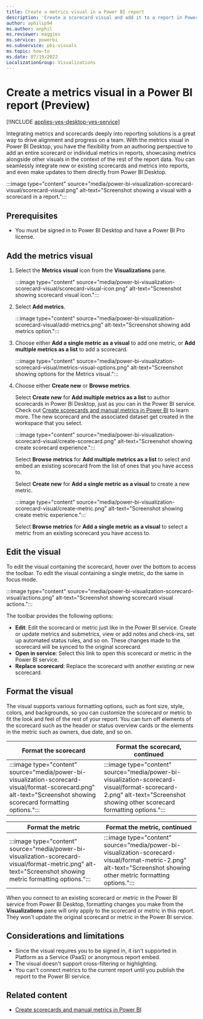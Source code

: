 ```yaml
---
title: Create a metrics visual in a Power BI report
description: 'Create a scorecard visual and add it to a report in Power BI'
author: aphilip94
ms.author: anphil
ms.reviewer: maggies
ms.service: powerbi
ms.subservice: pbi-visuals
ms.topic: how-to
ms.date: 07/19/2022
LocalizationGroup: Visualizations
---
```

# Create a metrics visual in a Power BI report (Preview)

[!INCLUDE [applies-yes-desktop-yes-service](../includes/applies-yes-desktop-yes-service.md)]

Integrating metrics and scorecards deeply into reporting solutions is a great way to drive alignment and progress on a team. With the metrics visual in Power BI Desktop, you have the flexibility from an authoring perspective to add an entire scorecard or  individual metrics in reports, showcasing metrics alongside other visuals in the context of the rest of the report data. You can seamlessly integrate new or existing scorecards and metrics into reports, and even make updates to them directly from Power BI Desktop.

:::image type="content" source="media/power-bi-visualization-scorecard-visual/scorecard-visual.png" alt-text="Screenshot showing a visual with a scorecard in a report.":::

## Prerequisites

- You must be signed in to Power BI Desktop and have a Power BI Pro license.

## Add the metrics visual

1. Select the **Metrics visual** icon from the **Visualizations** pane.

    :::image type="content" source="media/power-bi-visualization-scorecard-visual/scorecard-visual-icon.png" alt-text="Screenshot showing scorecard visual icon.":::

1. Select **Add metrics**. 
    
    :::image type="content" source="media/power-bi-visualization-scorecard-visual/add-metrics.png" alt-text="Screenshot showing add metrics option.":::
    
1. Choose either **Add a single metric as a visual** to add one metric, or **Add multiple metrics as a list** to add a scorecard.

    :::image type="content" source="media/power-bi-visualization-scorecard-visual/metrics-visual-options.png" alt-text="Screenshot showing options for the Metrics visual.":::
    
1. Choose either **Create new** or **Browse metrics**. 

   Select **Create new** for **Add multiple metrics as a list** to author scorecards in Power BI Desktop, just as you can in the Power BI service. Check out [Create scorecards and manual metrics in Power BI](../create-reports/service-goals-create.md) to learn more. The new scorecard and the associated dataset get created in the workspace that you select.

    :::image type="content" source="media/power-bi-visualization-scorecard-visual/create-scorecard.png" alt-text="Screenshot showing create scorecard experience.":::

    Select **Browse metrics** for **Add multiple metrics as a list** to select and embed an existing scorecard from the list of ones that you have access to.

    Select **Create new** for **Add a single metric as a visual** to create a new metric.
    
     :::image type="content" source="media/power-bi-visualization-scorecard-visual/create-metric.png" alt-text="Screenshot showing create metric experience.":::
     
     Select **Browse metrics** for **Add a single metric as a visual** to select a metric from an existing scorecard you have access to.

## Edit the visual 

To edit the visual containing the scorecard, hover over the bottom to access the toolbar. To edit the visual containing a single metric, do the same in focus mode.

:::image type="content" source="media/power-bi-visualization-scorecard-visual/actions.png" alt-text="Screenshot showing scorecard visual actions.":::

The toolbar provides the following options:

-	**Edit**: Edit the scorecard or metric just like in the Power BI service. Create or update metrics and submetrics, view or add notes and check-ins, set up automated status rules, and so on. These changes made to the scorecard will be synced to the original scorecard.
-	**Open in service**: Select this link to open this scorecard or metric in the Power BI service.
-	**Replace scorecard**: Replace the scorecard with another existing or new scorecard.

## Format the visual

The visual supports various formatting options, such as font size, style, colors, and backgrounds, so you can customize the scorecard or metric to fit the look and feel of the rest of your report. You can turn off elements of the scorecard such as the header or status overview cards or the elements in the metric such as owners, due date, and so on.

| Format the scorecard | Format the scorecard, continued |
|-----|------|
| :::image type="content" source="media/power-bi-visualization-scorecard-visual/format-scorecard.png" alt-text="Screenshot showing scorecard formatting options.":::  | :::image type="content" source="media/power-bi-visualization-scorecard-visual/format-scorecard-2.png" alt-text="Screenshot showing other scorecard formatting options."::: |

|  Format the metric | Format the metric, continued|
|-----|------|
| :::image type="content" source="media/power-bi-visualization-scorecard-visual/format-metric.png" alt-text="Screenshot showing metric formatting options.":::  | :::image type="content" source="media/power-bi-visualization-scorecard-visual/format-metric-2.png" alt-text="Screenshot showing other metric formatting options."::: |

When you connect to an existing scorecard or metric in the Power BI service from Power BI Desktop, formatting changes you make from the **Visualizations** pane will only apply to the scorecard or metric in this report. They won't update the original scorecard or metric in the Power BI service.
 
## Considerations and limitations

- Since the visual requires you to be signed in, it isn't supported in Platform as a Service (PaaS) or anonymous report embed.
- The visual doesn't support cross-filtering or highlighting.
- You can't connect metrics to the current report until you publish the report to the Power BI service.

## Related content

- [Create scorecards and manual metrics in Power BI](../create-reports/service-goals-create.md)
